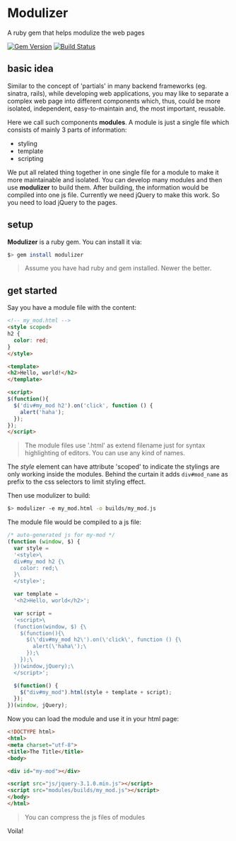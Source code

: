 # Modulizer
A ruby gem that helps modulize the web pages

[![Gem Version](https://badge.fury.io/rb/modulizer.svg)](https://badge.fury.io/rb/modulizer)
[![Build Status](https://travis-ci.org/straightdave/modulizer.svg?branch=master)](https://travis-ci.org/straightdave/modulizer)

## basic idea
Similar to the concept of 'partials' in many backend frameworks (eg. sinatra, rails), while developing web applications, you may like to separate a complex web page into different components which, thus, could be more isolated, independent, easy-to-maintain and, the most important, reusable.

Here we call such components **modules**.
A module is just a single file which consists of mainly 3 parts of information:
  - styling
  - template
  - scripting

We put all related thing together in one single file for a module to make it more maintainable and isolated. You can develop many modules and then use **modulizer** to build them.
After building, the information would be compiled into one js file. Currently we need jQuery to make this work. So you need to load jQuery to the pages.

## setup
**Modulizer** is a ruby gem. You can install it via:
```bash
$> gem install modulizer
```
>Assume you have had ruby and gem installed. Newer the better.

## get started

Say you have a module file with the content:
```html
<!-- my_mod.html -->
<style scoped>
h2 {
  color: red;
}
</style>

<template>
<h2>Hello, world!</h2>
</template>

<script>
$(function(){
  $('div#my_mod h2').on('click', function () {
    alert('haha');
  });
});
</script>
```
>The module files use '.html' as extend filename just for syntax highlighting of editors. You can use any kind of names.

The *style* element can have attribute 'scoped' to indicate the stylings are only working inside the modules. Behind the curtain it adds ```div#mod_name``` as prefix to the css selectors to limit styling effect.

Then use modulizer to build:
```bash
$> modulizer -e my_mod.html -o builds/my_mod.js
```

The module file would be compiled to a js file:
```javascript
/* auto-generated js for my-mod */
(function (window, $) {
  var style =
  '<style>\
  div#my_mod h2 {\
    color: red;\
  }\
  </style>';

  var template =
  '<h2>Hello, world</h2>';

  var script =
  '<script>\
  (function(window, $) {\
    $(function(){\
      $(\'div#my_mod h2\').on(\'click\', function () {\
        alert(\'haha\');\
      });\
    });\
  })(window,jQuery);\
  </script>';

  $(function() {
    $("div#my_mod").html(style + template + script);
  });
})(window, jQuery);
```

Now you can load the module and use it in your html page:
```html
<!DOCTYPE html>
<html>
<meta charset="utf-8">
<title>The Title</title>
<body>

<div id="my-mod"></div>

<script src="js/jquery-3.1.0.min.js"></script>
<script src="modules/builds/my_mod.js"></script>
</body>
</html>
```
>You can compress the js files of modules

Voila!
